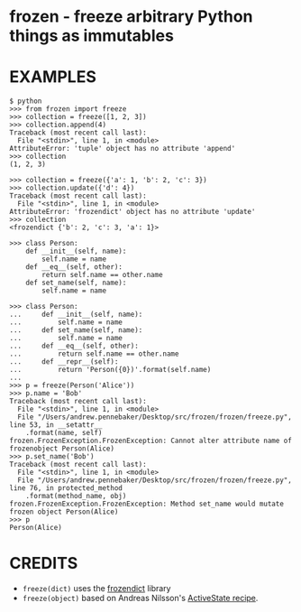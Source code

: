 # frozen - freeze arbitrary Python things as immutables

# EXAMPLES

```
$ python
>>> from frozen import freeze
>>> collection = freeze([1, 2, 3])
>>> collection.append(4)
Traceback (most recent call last):
  File "<stdin>", line 1, in <module>
AttributeError: 'tuple' object has no attribute 'append'
>>> collection
(1, 2, 3)

>>> collection = freeze({'a': 1, 'b': 2, 'c': 3})
>>> collection.update({'d': 4})
Traceback (most recent call last):
  File "<stdin>", line 1, in <module>
AttributeError: 'frozendict' object has no attribute 'update'
>>> collection
<frozendict {'b': 2, 'c': 3, 'a': 1}>

>>> class Person:
    def __init__(self, name):
        self.name = name
    def __eq__(self, other):
        return self.name == other.name
    def set_name(self, name):
        self.name = name

>>> class Person:
...     def __init__(self, name):
...         self.name = name
...     def set_name(self, name):
...         self.name = name
...     def __eq__(self, other):
...         return self.name == other.name
...     def __repr__(self):
...         return 'Person({0})'.format(self.name)
...
>>> p = freeze(Person('Alice'))
>>> p.name = 'Bob'
Traceback (most recent call last):
  File "<stdin>", line 1, in <module>
  File "/Users/andrew.pennebaker/Desktop/src/frozen/frozen/freeze.py", line 53, in __setattr__
    .format(name, self)
frozen.FrozenException.FrozenException: Cannot alter attribute name of frozenobject Person(Alice)
>>> p.set_name('Bob')
Traceback (most recent call last):
  File "<stdin>", line 1, in <module>
  File "/Users/andrew.pennebaker/Desktop/src/frozen/frozen/freeze.py", line 76, in protected_method
    .format(method_name, obj)
frozen.FrozenException.FrozenException: Method set_name would mutate frozen object Person(Alice)
>>> p
Person(Alice)
```

# CREDITS

* `freeze(dict)` uses the [frozendict](https://pypi.python.org/pypi/frozendict) library
* `freeze(object)` based on Andreas Nilsson's [ActiveState recipe](http://code.activestate.com/recipes/576527-freeze-make-any-object-immutable/).
